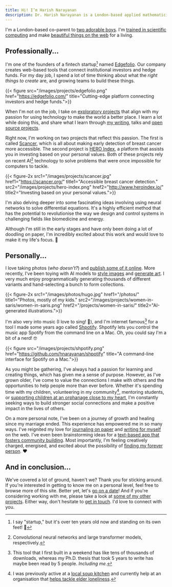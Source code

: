 ```yaml
---
title: Hi! I’m Harish Narayanan
description: Dr. Harish Narayanan is a London-based applied mathematician, computational biologist and maker of fine web applications.
---
```


I'm a London-based co-parent to [two adorable
boys](https://narayanan.co). I'm [trained in scientific
computing](/research/) and make [beautiful things on the
web](/projects/) for a living.

## Professionally...

I'm one of the founders of a fintech startup[^1] named
[Edgefolio](https://edgefolio.com/). Our company creates web-based
tools that connect institutional investors and hedge funds. For my day
job, I spend a lot of time thinking about what the *right things to
create* are, and growing teams to build these things.

{{< figure src="/images/projects/edgefolio.png" href="https://edgefolio.com/" title="Cutting-edge platform connecting investors and hedge funds.">}}

When I'm not on the job, I take on [exploratory projects](/projects/)
that align with my passion for using technology to make the world a
better place. I learn a lot while doing this, and share what I learn
through [my writing](/writing/), talks and [open source
projects](https://github.com/hnarayanan).

Right now, I'm working on two projects that reflect this passion. The
first is called [Scancer](https://scancer.org/about/), which is all
about making early detection of breast cancer more accessible. The
second project is [HERO Index](http://www.heroindex.io/), a platform
that assists you in investing based on your personal values. Both of
these projects rely on recent AI[^2] technology to solve problems that
were once impossible for computers to tackle.

{{< figure-2x src1="/images/projects/scancer.jpg" href1="https://scancer.org/" title1="Accessible breast cancer detection." src2="/images/projects/hero-index.png" href2="http://www.heroindex.io/" title2="Investing based on your personal values.">}}

I'm also delving deeper into some fascinating ideas involving using
neural networks to solve differential equations. It's a highly
efficient method that has the potential to revolutionise the way we
design and control systems in challenging fields like biomedicine and
energy.

Although I'm still in the early stages and have only been doing a lot
of doodling on paper, I'm incredibly excited about this work and would
love to make it my life's focus.&nbsp;🦄

## Personally...

I love taking photos (*who doesn't?*) and [publish some of it
online](/photos/). More recently, I've been toying with AI models to
[style images](writing/artistic-style-transfer/) and [generate
art](/projects/#art). I very much enjoy programmatically generating
thousands of different variants and hand-selecting a bunch to form
collections.

{{< figure-2x src1="/images/photos/hugo.jpg" href1="/photos/" title1="Photos, mostly of my kids." src2="/images/projects/women-in-saris/women-in-saris.png" href2="/projects/women-in-saris/" title2="AI-generated illustrations.">}}

I'm also very into music (I love to sing! 🎤), and I'm internet famous[^3] for a
tool I made some years ago called
[Shpotify](https://github.com/hnarayanan/shpotify). Shpotify lets you
control the music app Spotify from the command line on a Mac. Oh, you
could say I'm a bit of a nerd! 🤓

{{< figure src="/images/projects/shpotify.png" href="https://github.com/hnarayanan/shpotify" title="A command-line interface for Spotify on a Mac.">}}

As you might be gathering, I've always had a passion for learning and
creating things, which has given me a sense of purpose. However, as
I've grown older, I've come to value the connections I make with
others and the opportunities to help people more than ever before.
Whether it's spending time with my children, volunteering in my
community[^4], mentoring students, or [supporting children at an
orphanage close to my
heart](https://photos.google.com/share/AF1QipN41pxW2Dkv3XHWNCJnISs2ZQROKayYcPFFcxidfvk9TvOYxgaZgsPMmmiYqNjsUA?key=aEZpdGx1ai1paEx4VXBmY21NaUx2am9PTTBnTzVn),
I'm constantly seeking ways to build stronger social connections and
make a positive impact in the lives of others.

On a more personal note, I've been on a journey of growth and healing
since my marriage ended. This experience has empowered me in so many
ways. I've reignited my love for [journaling on paper](https://hachyderm.io/@harish/110007235998489508) and [writing for
myself](https://emphaticallystatic.org) on the web. I've even been brainstorming ideas for a [text-based
app that fosters community building](https://github.com/textually-app/community). Most importantly, I'm feeling
creatively charged, energised, and excited about the possibility of
[finding my forever person](/date-me/). ❤️

## And in conclusion...

We've covered a lot of ground, haven't we? Thank you for sticking
around. If you're interested in getting to know me on a personal
level, feel free to browse more of this site. Better yet, let's [go on
a date](/date-me/)! And if you're considering working with me, please
take a look at [some of my other projects](/projects/). Either way,
don't hesitate to [get in touch](mailto:mail@harishnarayanan.org). I'd
love to connect with you.

[^1]: I say "startup," but it's over ten years old now and standing on
    its own feet! 💫
[^2]: Convolutional neural networks and large transformer models,
    respectively.
[^3]: This tool that I first built in a weekend has like tens of
    thousands of downloads, whereas my Ph.D. thesis that took 5 years
    to write has maybe been read by 5 people. *Including me.*
[^4]: I was previously active at a [local soup
    kitchen](https://nextmeal.co.uk) and currently help at an
    organisation that [helps tackle elder
    loneliness](https://northlondoncares.org.uk).

<!-- TODO: Consider adding back: Previously, I was an applied
    mathematician and computational biologist studying a range of
    interesting problems in biophysics. You can find out more about my
    professional history on LinkedIn. -->
